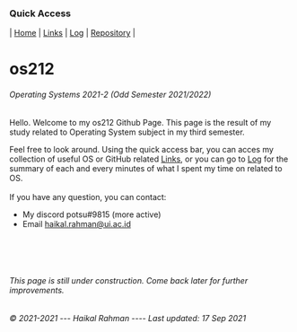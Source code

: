 ### Quick Access
| [Home](https://haikalrmn.github.io/os212/ "Home Page (You are here)") | [Links](https://haikalrmn.github.io/os212/LINKS/ "OS/GitHub Related References") | [Log](https://haikalrmn.github.io/os212/TXT/mylog.txt "Log of OS Related Activities") | [Repository](https://github.com/haikalrmn/os212 "os212 Repository Page") |

# os212
###### Operating Systems 2021-2 (Odd Semester 2021/2022)

Hello. Welcome to my os212 Github Page. This page is the result of my study related to Operating System subject in my third semester. 

Feel free to look around. Using the quick access bar, you can acces my collection of useful OS or GitHub related [Links](https://haikalrmn.github.io/os212/LINKS/ "OS/GitHub Related References"), or you can go to [Log](https://haikalrmn.github.io/os212/TXT/mylog.txt "Log of OS Related Activities") for the summary of each and every minutes of what I spent my time on related to OS. <br> <br>
If you have any question, you can contact:
- My discord potsu#9815 (more active)
- Email haikal.rahman@ui.ac.id

<br>
<br>
<br>

###### This page is still under construction. Come back later for further improvements.
###### © 2021-2021 --- Haikal Rahman ---- Last updated: 17 Sep 2021
